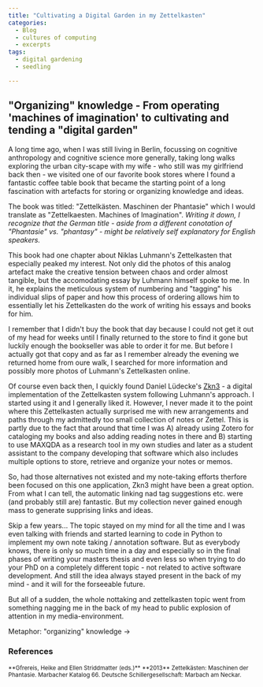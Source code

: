 ```yaml
---
title: "Cultivating a Digital Garden in my Zettelkasten"
categories:
  - Blog
  - cultures of computing
  - excerpts
tags:
  - digital gardening
  - seedling

---
```


## "Organizing" knowledge - From operating 'machines of imagination' to cultivating and tending a "digital garden"

A long time ago, when I was still living in Berlin, focussing on cognitive anthropology and cognitive science more generally, taking long walks exploring the urban city-scape with my wife - who still was my girlfriend back then - we visited one of our favorite book stores where I found a fantastic coffee table book that became the starting point of a long fascination with artefacts for storing or organizing knowledge and ideas.

The book was titled: "Zettelkästen. Maschinen der Phantasie" which I would translate as "Zettelkaesten. Machines of Imagination". *Writing it down, I recognize that the German title - aside from a different conotation of "Phantasie" vs. "phantasy" - might be relatively self explanatory for English speakers.*

This book had one chapter about Niklas Luhmann's Zettelkasten that especially peaked my interest. Not only did the photos of this analog artefact make the creative tension between chaos and order almost tangible, but the accomodating essay by Luhmann himself spoke to me. In it, he explains the meticulous system of numbering and "tagging" his individual slips of paper and how this process of ordering allows him to essentially let his Zettelkasten do the work of writing his essays and books for him.

I remember that I didn't buy the book that day because I could not get it out of my head for weeks until I finally returned to the store to find it gone but luckily enough the bookseller was able to order it for me. But before I actually got that copy and as far as I remember already the evening we returned home from oure walk, I searched for more information and possibly more photos of Luhmann's Zettelkasten online.

Of course even back then, I quickly found Daniel Lüdecke's [Zkn3](http://zettelkasten.danielluedecke.de/) - a digital implementation of the Zettelkasten system following Luhmann's approach. I started using it and I generally liked it. However, I never made it to the point where this Zettelkasten actually surprised me with new arrangements and paths through my admittedly too small collection of notes or Zettel. This is partly due to the fact that around that time I was A) already using Zotero for cataloging my books and also adding reading notes in there and B) starting to use MAXQDA as a research tool in my own studies and later as a student assistant to the company developing that software which also includes multiple options to store, retrieve and organize your notes or memos.

So, had those alternatives not existed and my note-taking efforts therfore been focused on this one application, Zkn3 might have been a great option. From what I can tell, the automatic linking nad tag suggestions etc. were (and probably still are) fantastic. But my collection never gained enough mass to generate supprising links and ideas.

Skip a few years... The topic stayed on my mind for all the time and I was even talking with friends and started learning to code in Python to implement my own note taking / annotation software. But as everybody knows, there is only so much time in a day and especially so in the final phases of writing your masters thesis and even less so when trying to do your PhD on a completely different topic - not related to active software development. And still the idea always stayed present in the back of my mind - and it will for the forseeable future.

But all of a sudden, the whole nottaking and zettelkasten topic went from something nagging me in the back of my head to public explosion of attention in my media-environment.





Metaphor: "organizing" knowledge -> 






### References
<sub>
**Gfrereis, Heike and Ellen Striddmatter (eds.)**  
**2013**  Zettelkästen: Maschinen der Phantasie. Marbacher Katalog 66. Deutsche Schillergesellschaft: Marbach am Neckar.
<sub>
